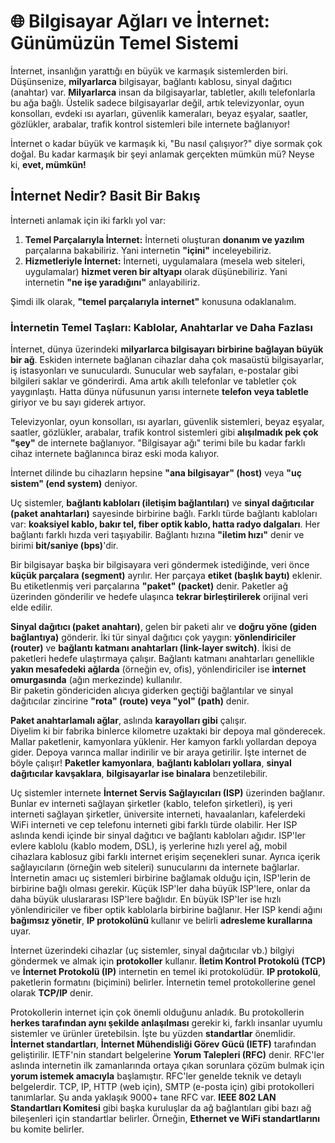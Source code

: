# 🌐 Bilgisayar Ağları ve İnternet: Günümüzün Temel Sistemi

İnternet, insanlığın yarattığı en büyük ve karmaşık sistemlerden biri. Düşünsenize, **milyarlarca** bilgisayar, bağlantı kablosu, sinyal dağıtıcı (anahtar) var. **Milyarlarca** insan da bilgisayarlar, tabletler, akıllı telefonlarla bu ağa bağlı.  Üstelik sadece bilgisayarlar değil, artık televizyonlar, oyun konsolları, evdeki ısı ayarları, güvenlik kameraları, beyaz eşyalar, saatler, gözlükler, arabalar, trafik kontrol sistemleri bile internete bağlanıyor!

İnternet o kadar büyük ve karmaşık ki, "Bu nasıl çalışıyor?" diye sormak çok doğal.  Bu kadar karmaşık bir şeyi anlamak gerçekten mümkün mü? Neyse ki, **evet, mümkün!** 

## İnternet Nedir? Basit Bir Bakış

İnterneti anlamak için iki farklı yol var:

1.  **Temel Parçalarıyla İnternet:** İnterneti oluşturan **donanım ve yazılım** parçalarına bakabiliriz. Yani internetin **"içini"** inceleyebiliriz.
2.  **Hizmetleriyle İnternet:** İnterneti, uygulamalara (mesela web siteleri, uygulamalar) **hizmet veren bir altyapı** olarak düşünebiliriz. Yani internetin **"ne işe yaradığını"** anlayabiliriz.

Şimdi ilk olarak, **"temel parçalarıyla internet"** konusuna odaklanalım.

### İnternetin Temel Taşları: Kablolar, Anahtarlar ve Daha Fazlası

İnternet, dünya üzerindeki **milyarlarca bilgisayarı birbirine bağlayan büyük bir ağ**. Eskiden internete bağlanan cihazlar daha çok masaüstü bilgisayarlar, iş istasyonları ve sunuculardı. Sunucular web sayfaları, e-postalar gibi bilgileri saklar ve gönderirdi.  Ama artık akıllı telefonlar ve tabletler çok yaygınlaştı. Hatta dünya nüfusunun yarısı internete **telefon veya tabletle** giriyor ve bu sayı giderek artıyor.

Televizyonlar, oyun konsolları, ısı ayarları, güvenlik sistemleri, beyaz eşyalar, saatler, gözlükler, arabalar, trafik kontrol sistemleri gibi **alışılmadık pek çok "şey"** de internete bağlanıyor. "Bilgisayar ağı" terimi bile bu kadar farklı cihaz internete bağlanınca biraz eski moda kalıyor.

İnternet dilinde bu cihazların hepsine **"ana bilgisayar" (host)** veya **"uç sistem" (end system)** deniyor.  

Uç sistemler, **bağlantı kabloları (iletişim bağlantıları)** ve **sinyal dağıtıcılar (paket anahtarları)** sayesinde birbirine bağlı. Farklı türde bağlantı kabloları var: **koaksiyel kablo, bakır tel, fiber optik kablo, hatta radyo dalgaları**.  Her bağlantı farklı hızda veri taşıyabilir. Bağlantı hızına **"iletim hızı"** denir ve birimi **bit/saniye (bps)**'dir.

Bir bilgisayar başka bir bilgisayara veri göndermek istediğinde, veri önce **küçük parçalara (segment)** ayrılır. 
Her parçaya **etiket (başlık baytı)** eklenir. Bu etiketlenmiş veri parçalarına **"paket" (packet)** denir. 
Paketler ağ üzerinden gönderilir ve hedefe ulaşınca **tekrar birleştirilerek** orijinal veri elde edilir.

**Sinyal dağıtıcı (paket anahtarı)**, gelen bir paketi alır ve **doğru yöne (giden bağlantıya)** gönderir. 
İki tür sinyal dağıtıcı çok yaygın: **yönlendiriciler (router)** ve **bağlantı katmanı anahtarları (link-layer switch)**. 
İkisi de paketleri hedefe ulaştırmaya çalışır. Bağlantı katmanı anahtarları genellikle **yakın mesafedeki ağlarda** (örneğin ev, ofis), yönlendiriciler ise **internet omurgasında** (ağın merkezinde) kullanılır.  
Bir paketin göndericiden alıcıya giderken geçtiği bağlantılar ve sinyal dağıtıcılar zincirine **"rota" (route) veya "yol" (path)** denir.

**Paket anahtarlamalı ağlar**, aslında **karayolları gibi** çalışır.  
Diyelim ki bir fabrika binlerce kilometre uzaktaki bir depoya mal gönderecek. Mallar paketlenir, kamyonlara yüklenir. 
Her kamyon farklı yollardan depoya gider. Depoya varınca mallar indirilir ve bir araya getirilir. 
İşte internet de böyle çalışır! **Paketler kamyonlara**, **bağlantı kabloları yollara**, **sinyal dağıtıcılar kavşaklara**, **bilgisayarlar ise binalara** benzetilebilir.

Uç sistemler internete **İnternet Servis Sağlayıcıları (ISP)** üzerinden bağlanır. 
Bunlar ev interneti sağlayan şirketler (kablo, telefon şirketleri), iş yeri interneti sağlayan şirketler, üniversite interneti, havaalanları, kafelerdeki WiFi interneti ve cep telefonu interneti gibi farklı türde olabilir. Her ISP aslında kendi içinde bir sinyal dağıtıcı ve bağlantı kabloları ağıdır. 
ISP'ler evlere kablolu (kablo modem, DSL), iş yerlerine hızlı yerel ağ, mobil cihazlara kablosuz gibi farklı internet erişim seçenekleri sunar. 
Ayrıca içerik sağlayıcıların (örneğin web siteleri) sunucularını da internete bağlarlar. 
İnternetin amacı uç sistemleri birbirine bağlamak olduğu için, ISP'lerin de birbirine bağlı olması gerekir. 
Küçük ISP'ler daha büyük ISP'lere, onlar da daha büyük uluslararası ISP'lere bağlıdır. 
En büyük ISP'ler ise hızlı yönlendiriciler ve fiber optik kablolarla birbirine bağlanır. 
Her ISP kendi ağını **bağımsız yönetir**, **IP protokolünü** kullanır ve belirli **adresleme kurallarına** uyar.

İnternet üzerindeki cihazlar (uç sistemler, sinyal dağıtıcılar vb.) bilgiyi göndermek ve almak için **protokoller** kullanır. 
**İletim Kontrol Protokolü (TCP)** ve **İnternet Protokolü (IP)** internetin en temel iki protokolüdür. 
**IP protokolü**, paketlerin formatını (biçimini) belirler. İnternetin temel protokollerine genel olarak **TCP/IP** denir.

Protokollerin internet için çok önemli olduğunu anladık. Bu protokollerin **herkes tarafından aynı şekilde anlaşılması** gerekir ki, farklı insanlar uyumlu sistemler ve ürünler üretebilsin. İşte bu yüzden **standartlar** önemlidir. 
**İnternet standartları**, **İnternet Mühendisliği Görev Gücü (IETF)** tarafından geliştirilir. 
IETF'nin standart belgelerine **Yorum Talepleri (RFC)** denir. 
RFC'ler aslında internetin ilk zamanlarında ortaya çıkan sorunlara çözüm bulmak için **yorum istemek amacıyla** başlamıştır. 
RFC'ler genelde teknik ve detaylı belgelerdir. TCP, IP, HTTP (web için), SMTP (e-posta için) gibi protokolleri tanımlarlar. 
Şu anda yaklaşık 9000+ tane RFC var. **IEEE 802 LAN Standartları Komitesi** gibi başka kuruluşlar da ağ bağlantıları gibi bazı ağ bileşenleri için standartlar belirler. Örneğin, **Ethernet ve WiFi standartlarını** bu komite belirler.
